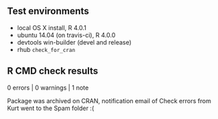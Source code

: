 ## Test environments
* local OS X install, R 4.0.1
* ubuntu 14.04 (on travis-ci), R 4.0.0
* devtools win-builder (devel and release)
* rhub `check_for_cran`

## R CMD check results

0 errors | 0 warnings | 1 note

Package was archived on CRAN, notification email of Check errors from Kurt went to the Spam folder :(
